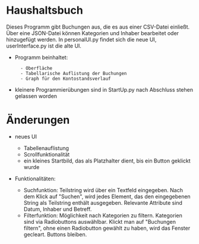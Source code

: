 # Haushaltsbuch
Dieses Programm gibt Buchungen aus, die es aus einer CSV-Datei einließt. 
Über eine JSON-Datei können Kategorien und Inhaber bearbeitet oder hinzugefügt werden.
In personalUI.py findet sich die neue UI, userInterface.py ist die alte UI.
- Programm beinhaltet: 
  ```
    - Oberfläche
    - Tabellarische Auflistung der Buchungen
    - Graph für den Kontostandsverlauf
  ```

- kleinere Programmierübungen sind in StartUp.py nach Abschluss stehen gelassen worden

# Änderungen
- neues UI
  - Tabellenauflistung
  - Scrollfunktionalität
  - ein kleines Startbild, das als Platzhalter dient, bis ein Button geklickt wurde
    
- Funktionalitäten:
  - Suchfunktion: Teilstring wird über ein Textfeld eingegeben. Nach dem Klick auf "Suchen", wird jedes Element, das den eingegebenen String als Teilstring enthält ausgegeben. Relevante Attribute sind Datum, Inhaber und Betreff.
  - Filterfunktion: Möglichkeit nach Kategorien zu filtern. Kategorien sind via Radiobuttons auswählbar. Klickt man auf "Buchungen filtern", ohne einen Radiobutton gewählt zu haben, wird das Fenster gecleart. Buttons bleiben. 
